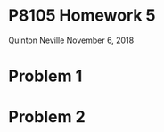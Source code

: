 P8105 Homework 5
================
Quinton Neville
November 6, 2018

Problem 1
=========

Problem 2
=========
